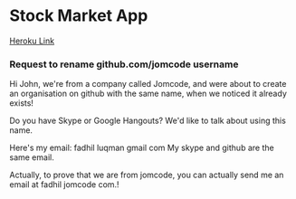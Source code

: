 # Stock Market App

[Heroku Link](https://jomcode-fcc-stockmarket.herokuapp.com/)


### Request to rename github.com/jomcode username

Hi John, we're from a company called Jomcode, and were about to create an 
organisation on github with the same name, when we noticed it already exists!

Do you have Skype or Google Hangouts? We'd like to talk about using this name.

Here's my email: fadhil <dot> luqman <at> gmail <dot> com
My skype and github are the same email.

Actually, to prove that we are from jomcode, you can actually send me 
an email at fadhil <at> jomcode <dot> com.!


